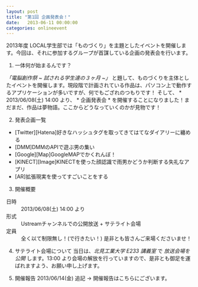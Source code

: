 ```yaml
---
layout: post
title: "第1回 企画発表会！"
date:   2013-06-11 00:00:00
categories: onlineevent
---
```


2013年度 LOCAL学生部では「ものづくり」を主題としたイベントを開催します。今回は、それに参加するグループが首謀している企画の発表会を行います。

1. 一体何が始まるんです？

 *「電脳創作祭 ~ 試される学生達の３ヶ月 ~」* と題して、ものづくりを主体としたイベントを開催します。現段階で計画されている作品は、パソコン上で動作するアプリケーションが多いですが、何でもござれのつもりです！
そして、 * 2013/06/08(土) 14:00</b> より、 * 企画発表会 * を開催することになりました！まだまだ、作品は夢物語。ここからどうなっていくのかが見物です！

2. 発表企画一覧

- [Twitter][Hatena]好きなハッシュタグを取ってきてはてなダイアリーに纏める
- [DMM]DMMのAPIで遊ぶ男の集い
- [Google][Map]GoogleMAPでかくれんぼ！
- [KINECT][Image]KINECTを使った顔認識で雨男かどうか判断する失礼なアプリ
- [AR]拡張現実を使ってすごいことをする

3. 開催概要

<dl>
<dt>日時</dt>
<dd>2013/06/08(土) 14:00 より</dd>
<dt>形式</dt>
<dd>Ustreamチャンネルでの公開放送 + サテライト会場</dd>
<dt>定員</dt>
<dd>全く以て制限無し！(で行きたい！) 是非とも皆さんご来場くださいませ！</dd>
</dl>

4. サテライト会場について
当日は、*北見工業大学 E233 講義室* で *放送会場を公開* します。13:00 より会場の解放を行っていますので、是非とも御足を運ばれますよう、お願い申し上げます。

5. 開催報告
2013/06/14(金) 追記 → 開催報告はこちらにございます。
